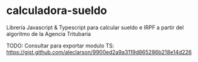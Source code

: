 # calculadora-sueldo
Librería Javascript & Typescript para calcular sueldo e IRPF a partir del algoritmo de la Agencia Tritubaria

TODO:
Consultar para exportar modulo TS:
https://gist.github.com/aleclarson/9900ed2a9a3119d865286b218e14d226